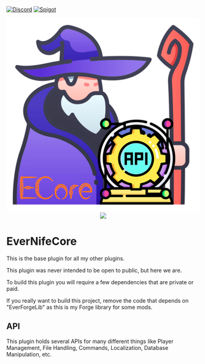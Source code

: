 [![Discord](https://img.shields.io/discord/899151012290498620.svg?label=discord&logo=discord)](https://discord.petrus.dev/)
[![Spigot](https://img.shields.io/spiget/downloads/97739?label=Spigot%20Downloads&logo=data%3Aimage%2Fpng%3Bbase64%2CiVBORw0KGgoAAAANSUhEUgAAABAAAAAQBAMAAADt3eJSAAAABGdBTUEAALGPC%2FxhBQAAACBjSFJNAAB6JgAAgIQAAPoAAACA6AAAdTAAAOpgAAA6mAAAF3CculE8AAAAElBMVEUAAAAAAAD%2F0ADi6D86Ruj%2F%2F%2F%2BilASZAAAAAXRSTlMAQObYZgAAAAFiS0dEBfhv6ccAAAAHdElNRQfmBRoTHQ%2BKPgYQAAAAAW9yTlQBz6J3mgAAAFBJREFUCNdljdERgDAIQ8OdAxicgHQCZQH3n0raWn98P7y7QADAYkfHiInFK4yZwLWkTaHy7IPeMupOUkvVFiu5XL3hyLAhRsK%2FzvVlu%2F%2FyAL5yBqQb5SdrAAAAJXRFWHRkYXRlOmNyZWF0ZQAyMDIyLTA1LTI2VDE5OjI5OjEzKzAwOjAw2Eq4fQAAACV0RVh0ZGF0ZTptb2RpZnkAMjAyMi0wNS0yNlQxOToyOToxMyswMDowMKkXAMEAAAAASUVORK5CYII%3D)](https://www.spigotmc.org/resources/97739/)
<p align="center">
  <img src="icon/evernifecore.png" />
  <img src="https://tinyurl.com/evernifecore-bstats" />
</p>

# EverNifeCore

This is the base plugin for all my other plugins.

This plugin was never intended to be open to public, but here we are.

To build this plugin you will require a few dependencies that are private or paid.

If you really want to build this project, remove the code that depends on "EverForgeLib" as this is my Forge library for some mods.

## API

This plugin holds several APIs for many different things like Player Management, File Handling, Commands, Localization, Database Manipulation, etc.
